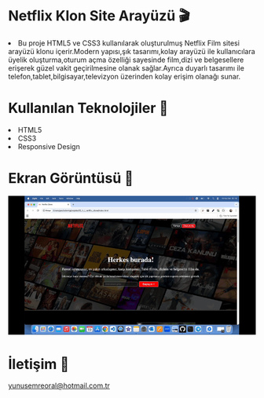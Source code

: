 # Netflix Klon Site Arayüzü 🎬

<li>Bu proje HTML5 ve CSS3 kullanılarak oluşturulmuş Netflix Film sitesi arayüzü klonu içerir.Modern yapısı,şık tasarımı,kolay arayüzü ile kullanıcılara üyelik oluşturma,oturum açma özelliği sayesinde film,dizi ve belgesellere erişerek güzel vakit geçirilmesine olanak sağlar.Ayrıca duyarlı tasarımı ile telefon,tablet,bilgisayar,televizyon üzerinden kolay erişim olanağı sunar.</li>

# Kullanılan Teknolojiler 🎨
<li>HTML5</li>
<li>CSS3</li>
<li>Responsive Design</li>

# Ekran Görüntüsü 🎥
<img src="netflix-clone.gif" width="auto"> 

# İletişim 📩
yunusemreoral@hotmail.com.tr
